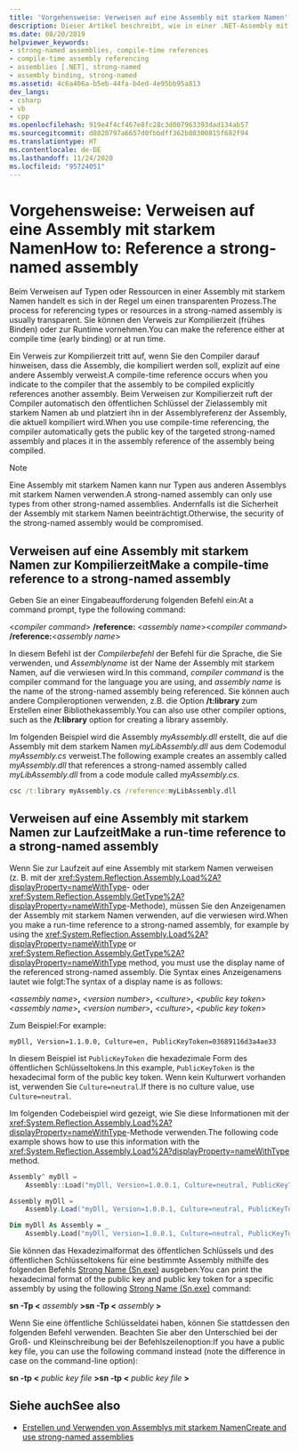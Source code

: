 ```yaml
---
title: 'Vorgehensweise: Verweisen auf eine Assembly mit starkem Namen'
description: Dieser Artikel beschreibt, wie in einer .NET-Assembly mit starkem Namen zur Kompilierzeit oder Runtime auf Typen oder Ressourcen verwiesen wird.
ms.date: 08/20/2019
helpviewer_keywords:
- strong-named assemblies, compile-time references
- compile-time assembly referencing
- assemblies [.NET], strong-named
- assembly binding, strong-named
ms.assetid: 4c6a406a-b5eb-44fa-b4ed-4e95bb95a813
dev_langs:
- csharp
- vb
- cpp
ms.openlocfilehash: 919e4f4cf467e8fc28c3d007963393dad134ab57
ms.sourcegitcommit: d8020797a6657d0fbbdff362b80300815f682f94
ms.translationtype: HT
ms.contentlocale: de-DE
ms.lasthandoff: 11/24/2020
ms.locfileid: "95724051"
---
```

# <a name="how-to-reference-a-strong-named-assembly"></a><span data-ttu-id="97fda-103">Vorgehensweise: Verweisen auf eine Assembly mit starkem Namen</span><span class="sxs-lookup"><span data-stu-id="97fda-103">How to: Reference a strong-named assembly</span></span>

<span data-ttu-id="97fda-104">Beim Verweisen auf Typen oder Ressourcen in einer Assembly mit starkem Namen handelt es sich in der Regel um einen transparenten Prozess.</span><span class="sxs-lookup"><span data-stu-id="97fda-104">The process for referencing types or resources in a strong-named assembly is usually transparent.</span></span> <span data-ttu-id="97fda-105">Sie können den Verweis zur Kompilierzeit (frühes Binden) oder zur Runtime vornehmen.</span><span class="sxs-lookup"><span data-stu-id="97fda-105">You can make the reference either at compile time (early binding) or at run time.</span></span>  
  
<span data-ttu-id="97fda-106">Ein Verweis zur Kompilierzeit tritt auf, wenn Sie den Compiler darauf hinweisen, dass die Assembly, die kompiliert werden soll, explizit auf eine andere Assembly verweist.</span><span class="sxs-lookup"><span data-stu-id="97fda-106">A compile-time reference occurs when you indicate to the compiler that the assembly to be compiled explicitly references another assembly.</span></span> <span data-ttu-id="97fda-107">Beim Verweisen zur Kompilierzeit ruft der Compiler automatisch den öffentlichen Schlüssel der Zielassembly mit starkem Namen ab und platziert ihn in der Assemblyreferenz der Assembly, die aktuell kompiliert wird.</span><span class="sxs-lookup"><span data-stu-id="97fda-107">When you use compile-time referencing, the compiler automatically gets the public key of the targeted strong-named assembly and places it in the assembly reference of the assembly being compiled.</span></span>
  
> [!NOTE]
> <span data-ttu-id="97fda-108">Eine Assembly mit starkem Namen kann nur Typen aus anderen Assemblys mit starkem Namen verwenden.</span><span class="sxs-lookup"><span data-stu-id="97fda-108">A strong-named assembly can only use types from other strong-named assemblies.</span></span> <span data-ttu-id="97fda-109">Andernfalls ist die Sicherheit der Assembly mit starkem Namen beeinträchtigt.</span><span class="sxs-lookup"><span data-stu-id="97fda-109">Otherwise, the security of the strong-named assembly would be compromised.</span></span>  
  
## <a name="make-a-compile-time-reference-to-a-strong-named-assembly"></a><span data-ttu-id="97fda-110">Verweisen auf eine Assembly mit starkem Namen zur Kompilierzeit</span><span class="sxs-lookup"><span data-stu-id="97fda-110">Make a compile-time reference to a strong-named assembly</span></span>  

<span data-ttu-id="97fda-111">Geben Sie an einer Eingabeaufforderung folgenden Befehl ein:</span><span class="sxs-lookup"><span data-stu-id="97fda-111">At a command prompt, type the following command:</span></span>  

<span data-ttu-id="97fda-112">\<*compiler command*> **/reference:** \<*assembly name*></span><span class="sxs-lookup"><span data-stu-id="97fda-112">\<*compiler command*> **/reference:**\<*assembly name*></span></span>  

<span data-ttu-id="97fda-113">In diesem Befehl ist der *Compilerbefehl* der Befehl für die Sprache, die Sie verwenden, und *Assemblyname* ist der Name der Assembly mit starkem Namen, auf die verwiesen wird.</span><span class="sxs-lookup"><span data-stu-id="97fda-113">In this command, *compiler command* is the compiler command for the language you are using, and *assembly name* is the name of the strong-named assembly being referenced.</span></span> <span data-ttu-id="97fda-114">Sie können auch andere Compileroptionen verwenden, z.B. die Option **/t:library** zum Erstellen einer Bibliothekassembly.</span><span class="sxs-lookup"><span data-stu-id="97fda-114">You can also use other compiler options, such as the **/t:library** option for creating a library assembly.</span></span>  

<span data-ttu-id="97fda-115">Im folgenden Beispiel wird die Assembly *myAssembly.dll* erstellt, die auf die Assembly mit dem starkem Namen *myLibAssembly.dll* aus dem Codemodul *myAssembly.cs* verweist.</span><span class="sxs-lookup"><span data-stu-id="97fda-115">The following example creates an assembly called *myAssembly.dll* that references a strong-named assembly called *myLibAssembly.dll* from a code module called *myAssembly.cs*.</span></span>  

```cmd
csc /t:library myAssembly.cs /reference:myLibAssembly.dll  
```  

## <a name="make-a-run-time-reference-to-a-strong-named-assembly"></a><span data-ttu-id="97fda-116">Verweisen auf eine Assembly mit starkem Namen zur Laufzeit</span><span class="sxs-lookup"><span data-stu-id="97fda-116">Make a run-time reference to a strong-named assembly</span></span>  
  
<span data-ttu-id="97fda-117">Wenn Sie zur Laufzeit auf eine Assembly mit starkem Namen verweisen (z. B. mit der <xref:System.Reflection.Assembly.Load%2A?displayProperty=nameWithType>- oder <xref:System.Reflection.Assembly.GetType%2A?displayProperty=nameWithType>-Methode), müssen Sie den Anzeigenamen der Assembly mit starkem Namen verwenden, auf die verwiesen wird.</span><span class="sxs-lookup"><span data-stu-id="97fda-117">When you make a run-time reference to a strong-named assembly, for example by using the <xref:System.Reflection.Assembly.Load%2A?displayProperty=nameWithType> or <xref:System.Reflection.Assembly.GetType%2A?displayProperty=nameWithType> method, you must use the display name of the referenced strong-named assembly.</span></span> <span data-ttu-id="97fda-118">Die Syntax eines Anzeigenamens lautet wie folgt:</span><span class="sxs-lookup"><span data-stu-id="97fda-118">The syntax of a display name is as follows:</span></span>  

<span data-ttu-id="97fda-119">\<*assembly name*>**,** \<*version number*>**,** \<*culture*>**,** \<*public key token*></span><span class="sxs-lookup"><span data-stu-id="97fda-119">\<*assembly name*>**,** \<*version number*>**,** \<*culture*>**,** \<*public key token*></span></span>  

<span data-ttu-id="97fda-120">Zum Beispiel:</span><span class="sxs-lookup"><span data-stu-id="97fda-120">For example:</span></span>  

```console
myDll, Version=1.1.0.0, Culture=en, PublicKeyToken=03689116d3a4ae33
```  

<span data-ttu-id="97fda-121">In diesem Beispiel ist `PublicKeyToken` die hexadezimale Form des öffentlichen Schlüsseltokens.</span><span class="sxs-lookup"><span data-stu-id="97fda-121">In this example, `PublicKeyToken` is the hexadecimal form of the public key token.</span></span> <span data-ttu-id="97fda-122">Wenn kein Kulturwert vorhanden ist, verwenden Sie `Culture=neutral`.</span><span class="sxs-lookup"><span data-stu-id="97fda-122">If there is no culture value, use `Culture=neutral`.</span></span>  

<span data-ttu-id="97fda-123">Im folgenden Codebeispiel wird gezeigt, wie Sie diese Informationen mit der <xref:System.Reflection.Assembly.Load%2A?displayProperty=nameWithType>-Methode verwenden.</span><span class="sxs-lookup"><span data-stu-id="97fda-123">The following code example shows how to use this information with the <xref:System.Reflection.Assembly.Load%2A?displayProperty=nameWithType> method.</span></span>  

```cpp
Assembly^ myDll =
    Assembly::Load("myDll, Version=1.0.0.1, Culture=neutral, PublicKeyToken=9b35aa32c18d4fb1");
```

```csharp
Assembly myDll =
    Assembly.Load("myDll, Version=1.0.0.1, Culture=neutral, PublicKeyToken=9b35aa32c18d4fb1");
```

```vb
Dim myDll As Assembly = _
    Assembly.Load("myDll, Version=1.0.0.1, Culture=neutral, PublicKeyToken=9b35aa32c18d4fb1")
```

<span data-ttu-id="97fda-124">Sie können das Hexadezimalformat des öffentlichen Schlüssels und des öffentlichen Schlüsseltokens für eine bestimmte Assembly mithilfe des folgenden Befehls [Strong Name (Sn.exe)](../../framework/tools/sn-exe-strong-name-tool.md) ausgeben:</span><span class="sxs-lookup"><span data-stu-id="97fda-124">You can print the hexadecimal format of the public key and public key token for a specific assembly by using the following [Strong Name (Sn.exe)](../../framework/tools/sn-exe-strong-name-tool.md) command:</span></span>  

<span data-ttu-id="97fda-125">**sn -Tp \<** *assembly* **>**</span><span class="sxs-lookup"><span data-stu-id="97fda-125">**sn -Tp \<** *assembly* **>**</span></span>  

<span data-ttu-id="97fda-126">Wenn Sie eine öffentliche Schlüsseldatei haben, können Sie stattdessen den folgenden Befehl verwenden. Beachten Sie aber den Unterschied bei der Groß- und Kleinschreibung bei der Befehlszeilenoption:</span><span class="sxs-lookup"><span data-stu-id="97fda-126">If you have a public key file, you can use the following command instead (note the difference in case on the command-line option):</span></span>  

<span data-ttu-id="97fda-127">**sn -tp \<** *public key file* **>**</span><span class="sxs-lookup"><span data-stu-id="97fda-127">**sn -tp \<** *public key file* **>**</span></span>  

## <a name="see-also"></a><span data-ttu-id="97fda-128">Siehe auch</span><span class="sxs-lookup"><span data-stu-id="97fda-128">See also</span></span>

- [<span data-ttu-id="97fda-129">Erstellen und Verwenden von Assemblys mit starkem Namen</span><span class="sxs-lookup"><span data-stu-id="97fda-129">Create and use strong-named assemblies</span></span>](create-use-strong-named.md)
